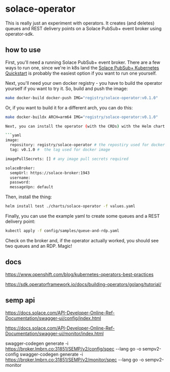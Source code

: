# solace-operator

This is really just an experiment with operators. It creates (and deletes) queues and REST delivery points on a Solace PubSub+ event broker using operator-sdk.

## how to use

First, you'll need a running Solace PubSub+ event broker. There are a few ways to run one, since we're in k8s land the [Solace PubSub+ Kubernetes Quickstart](https://github.com/SolaceProducts/pubsubplus-kubernetes-quickstart) is probably the easiest option if you want to run one yourself.

Next, you'll need your own docker registry - you have to build the operator yourself if you want to try it. So, build and push the image:

```bash
make docker-build docker-push IMG="registry/solace-operator:v0.1.0"
```

Or, if you want to build it for a different arch, you can do this:

```bash
make docker-buildx ARCH=arm64 IMG="registry/solace-operator:v0.1.0"

Next, you can install the operator (with the CRDs) with the Helm chart. First, you need some values:

```yaml
image:
  repository: registry/solace-operator # the repostiry used for docker iamge
  tag: v0.1.0 #  the tag used for docker image

imagePullSecrets: [] # any image pull secrets required

solaceBroker:
  sempUrl: https://solace-broker:1943
  username:
  password:
  messageVpn: default
```

Then, install the thing:

```bash
helm install test ./charts/solace-operator -f values.yaml
```

Finally, you can use the example yaml to create some queues and a REST delivery point:

```bash
kubectl apply -f config/samples/queue-and-rdp.yaml
```

Check on the broker and, if the operator actually worked, you should see two queues and an RDP. Magic!

## docs

https://www.openshift.com/blog/kubernetes-operators-best-practices

https://sdk.operatorframework.io/docs/building-operators/golang/tutorial/

## semp api

https://docs.solace.com/API-Developer-Online-Ref-Documentation/swagger-ui/config/index.html

https://docs.solace.com/API-Developer-Online-Ref-Documentation/swagger-ui/monitor/index.html

swagger-codegen generate -i https://broker.lmbrn.co:31851/SEMP/v2/config/spec --lang go -o sempv2-config
swagger-codegen generate -i https://broker.lmbrn.co:31851/SEMP/v2/monitor/spec --lang go -o sempv2-monitor